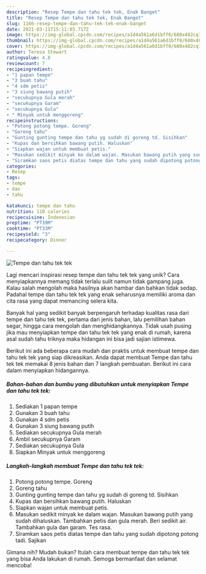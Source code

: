 ```yaml
---
description: "Resep Tempe dan tahu tek tek, Enak Banget"
title: "Resep Tempe dan tahu tek tek, Enak Banget"
slug: 1166-resep-tempe-dan-tahu-tek-tek-enak-banget
date: 2021-03-11T15:11:03.717Z
image: https://img-global.cpcdn.com/recipes/a1d4a561a6d1bff0/680x482cq70/tempe-dan-tahu-tek-tek-foto-resep-utama.jpg
thumbnail: https://img-global.cpcdn.com/recipes/a1d4a561a6d1bff0/680x482cq70/tempe-dan-tahu-tek-tek-foto-resep-utama.jpg
cover: https://img-global.cpcdn.com/recipes/a1d4a561a6d1bff0/680x482cq70/tempe-dan-tahu-tek-tek-foto-resep-utama.jpg
author: Teresa Stewart
ratingvalue: 4.8
reviewcount: 7
recipeingredient:
- "1 papan tempe"
- "3 buah tahu"
- "4 sdm petis"
- "3 siung bawang putih"
- "secukupnya Gula merah"
- "secukupnya Garam"
- "secukupnya Gula"
- " Minyak untuk menggoreng"
recipeinstructions:
- "Potong potong tempe. Goreng"
- "Goreng tahu"
- "Gunting gunting tempe dan tahu yg sudah di goreng td. Sisihkan"
- "Kupas dan bersihkan bawang putih. Haluskan"
- "Siapkan wajan untuk membuat petis."
- "Masukan sedikit minyak ke dalam wajan. Masukan bawang putih yang sudah dihaluskan. Tambahkan petis dan gula merah. Beri sedikit air. Tambahkan gula dan garam. Tes rasa."
- "Siramkan saos petis diatas tempe dan tahu yang sudah dipotong potong tadi. Sajikan"
categories:
- Resep
tags:
- tempe
- dan
- tahu

katakunci: tempe dan tahu 
nutrition: 110 calories
recipecuisine: Indonesian
preptime: "PT39M"
cooktime: "PT33M"
recipeyield: "3"
recipecategory: Dinner

---
```



![Tempe dan tahu tek tek](https://img-global.cpcdn.com/recipes/a1d4a561a6d1bff0/680x482cq70/tempe-dan-tahu-tek-tek-foto-resep-utama.jpg)

Lagi mencari inspirasi resep tempe dan tahu tek tek yang unik? Cara menyiapkannya memang tidak terlalu sulit namun tidak gampang juga. Kalau salah mengolah maka hasilnya akan hambar dan bahkan tidak sedap. Padahal tempe dan tahu tek tek yang enak seharusnya memiliki aroma dan cita rasa yang dapat memancing selera kita.

Banyak hal yang sedikit banyak berpengaruh terhadap kualitas rasa dari tempe dan tahu tek tek, pertama dari jenis bahan, lalu pemilihan bahan segar, hingga cara mengolah dan menghidangkannya. Tidak usah pusing jika mau menyiapkan tempe dan tahu tek tek yang enak di rumah, karena asal sudah tahu triknya maka hidangan ini bisa jadi sajian istimewa.




Berikut ini ada beberapa cara mudah dan praktis untuk membuat tempe dan tahu tek tek yang siap dikreasikan. Anda dapat membuat Tempe dan tahu tek tek memakai 8 jenis bahan dan 7 langkah pembuatan. Berikut ini cara dalam menyiapkan hidangannya.

<!--inarticleads1-->

##### Bahan-bahan dan bumbu yang dibutuhkan untuk menyiapkan Tempe dan tahu tek tek:

1. Sediakan 1 papan tempe
1. Gunakan 3 buah tahu
1. Gunakan 4 sdm petis
1. Gunakan 3 siung bawang putih
1. Sediakan secukupnya Gula merah
1. Ambil secukupnya Garam
1. Sediakan secukupnya Gula
1. Siapkan  Minyak untuk menggoreng




<!--inarticleads2-->

##### Langkah-langkah membuat Tempe dan tahu tek tek:

1. Potong potong tempe. Goreng
1. Goreng tahu
1. Gunting gunting tempe dan tahu yg sudah di goreng td. Sisihkan
1. Kupas dan bersihkan bawang putih. Haluskan
1. Siapkan wajan untuk membuat petis.
1. Masukan sedikit minyak ke dalam wajan. Masukan bawang putih yang sudah dihaluskan. Tambahkan petis dan gula merah. Beri sedikit air. Tambahkan gula dan garam. Tes rasa.
1. Siramkan saos petis diatas tempe dan tahu yang sudah dipotong potong tadi. Sajikan




Gimana nih? Mudah bukan? Itulah cara membuat tempe dan tahu tek tek yang bisa Anda lakukan di rumah. Semoga bermanfaat dan selamat mencoba!
